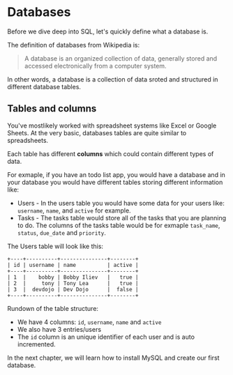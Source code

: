 # Databases

Before we dive deep into SQL, let's quickly define what a database is.

The definition of databases from Wikipedia is:

> A database is an organized collection of data, generally stored and accessed electronically from a computer system.

In other words, a database is a collection of data sroted and structured in different database tables.

## Tables and columns

You've mostlikely worked with spreadsheet systems like Excel or Google Sheets. At the very basic, databases tables are quite similar to spreadsheets.

Each table has different **columns** which could contain different types of data.

For exmaple, if you have an todo list app, you would have a database and in your database you would have different tables storing different information like:

* Users - In the users table you would have some data for your users like: `username`, `name`, and `active` for example.
* Tasks - The tasks table would store all of the tasks that you are planning to do. The columns of the tasks table would be for exmaple `task_name`, `status`, `due_date` and `priority`.

The Users table will look like this:

```
+----+----------+---------------+--------+
| id | username | name          | active |
+----+----------+---------------+--------+
| 1  |    bobby | Bobby Iliev   |   true |
| 2  |     tony | Tony Lea      |   true |
| 3  |  devdojo | Dev Dojo      |  false |
+----+----------+---------------+--------+
```

Rundown of the table structure:
* We have 4 columns: `id`, `username`, `name` and `active`
* We also have 3 entries/users
* The `id` column is an unique identifier of each user and is auto incremented.

In the next chapter, we will learn how to install MySQL and create our first database.
